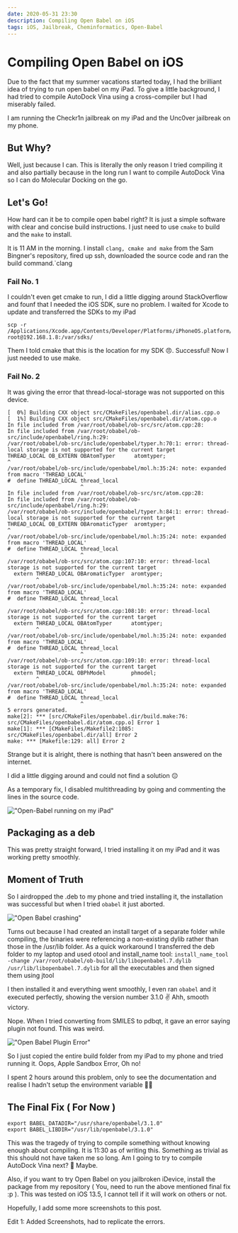 ```yaml
---
date: 2020-05-31 23:30
description: Compiling Open Babel on iOS
tags: iOS, Jailbreak, Cheminformatics, Open-Babel
---
```


# Compiling Open Babel on iOS

Due to the fact that my summer vacations started today,
I had the brilliant idea of trying to run open babel on my iPad.
To give a little background, I had tried to compile AutoDock Vina using a cross-compiler but I had miserably failed.

I am running the Checkr1n jailbreak on my iPad and the Unc0ver jailbreak on my phone.

## But Why?

Well, just because I can. This is literally the only reason I tried compiling it and also partially because in the long run I want to compile AutoDock Vina so I can do Molecular Docking on the go.

## Let's Go!

How hard can it be to compile open babel right? It is just a simple software with clear and concise build instructions. I just need to use `cmake` to build and the `make` to install.


It is 11 AM in the morning. I install `clang, cmake and make` from the Sam Bingner's repository, fired up ssh, downloaded the source code and ran the build command.`clang


### Fail No. 1

I couldn't even get cmake to run, I did a little digging around StackOverflow and founf that I needed the iOS SDK, sure no problem. I waited for Xcode to update and transferred the SDKs to my iPad 

```
scp -r /Applications/Xcode.app/Contents/Developer/Platforms/iPhoneOS.platform/Developer/SDKs/iPhoneOS.sdk root@192.168.1.8:/var/sdks/
```

Them I told cmake that this is the location for my SDK 😠. Successful! Now I just needed to use make.


### Fail No. 2

It was giving the error that thread-local-storage was not supported on this device.

```
[  0%] Building CXX object src/CMakeFiles/openbabel.dir/alias.cpp.o
[  1%] Building CXX object src/CMakeFiles/openbabel.dir/atom.cpp.o
In file included from /var/root/obabel/ob-src/src/atom.cpp:28:
In file included from /var/root/obabel/ob-src/include/openbabel/ring.h:29:
/var/root/obabel/ob-src/include/openbabel/typer.h:70:1: error: thread-local storage is not supported for the current target
THREAD_LOCAL OB_EXTERN OBAtomTyper      atomtyper;
^
/var/root/obabel/ob-src/include/openbabel/mol.h:35:24: note: expanded from macro 'THREAD_LOCAL'
#  define THREAD_LOCAL thread_local
                       ^
In file included from /var/root/obabel/ob-src/src/atom.cpp:28:
In file included from /var/root/obabel/ob-src/include/openbabel/ring.h:29:
/var/root/obabel/ob-src/include/openbabel/typer.h:84:1: error: thread-local storage is not supported for the current target
THREAD_LOCAL OB_EXTERN OBAromaticTyper  aromtyper;
^
/var/root/obabel/ob-src/include/openbabel/mol.h:35:24: note: expanded from macro 'THREAD_LOCAL'
#  define THREAD_LOCAL thread_local
                       ^
/var/root/obabel/ob-src/src/atom.cpp:107:10: error: thread-local storage is not supported for the current target
  extern THREAD_LOCAL OBAromaticTyper  aromtyper;
         ^
/var/root/obabel/ob-src/include/openbabel/mol.h:35:24: note: expanded from macro 'THREAD_LOCAL'
#  define THREAD_LOCAL thread_local
                       ^
/var/root/obabel/ob-src/src/atom.cpp:108:10: error: thread-local storage is not supported for the current target
  extern THREAD_LOCAL OBAtomTyper      atomtyper;
         ^
/var/root/obabel/ob-src/include/openbabel/mol.h:35:24: note: expanded from macro 'THREAD_LOCAL'
#  define THREAD_LOCAL thread_local
                       ^
/var/root/obabel/ob-src/src/atom.cpp:109:10: error: thread-local storage is not supported for the current target
  extern THREAD_LOCAL OBPhModel        phmodel;
         ^
/var/root/obabel/ob-src/include/openbabel/mol.h:35:24: note: expanded from macro 'THREAD_LOCAL'
#  define THREAD_LOCAL thread_local
                       ^
5 errors generated.
make[2]: *** [src/CMakeFiles/openbabel.dir/build.make:76: src/CMakeFiles/openbabel.dir/atom.cpp.o] Error 1
make[1]: *** [CMakeFiles/Makefile2:1085: src/CMakeFiles/openbabel.dir/all] Error 2
make: *** [Makefile:129: all] Error 2
```

Strange but it is alright, there is nothing that hasn't been answered on the internet.

I did a little digging around and could not find a solution 😔

As a temporary fix, I disabled multithreading by going and commenting the lines in the source code.


!["Open-Babel running on my iPad"](/assets/posts/open-babel/s1.png)


## Packaging as a deb

This was pretty straight forward, I tried installing it on my iPad and it was working pretty smoothly.

## Moment of Truth

So I airdropped the .deb to my phone and tried installing it, the installation was successful but when I tried `obabel` it just aborted.


!["Open Babel crashing"](/assets/posts/open-babel/s2.jpg)


Turns out because I had created an install target of a separate folder while compiling, the binaries were referencing a non-existing dylib rather than those in the /usr/lib folder. As a quick workaround I transferred the deb folder to my laptop and used otool and install_name tool: `install_name_tool -change /var/root/obabel/ob-build/lib/libopenbabel.7.dylib /usr/lib/libopenbabel.7.dylib` for all the executables and then signed them using jtool


I then installed it and everything went smoothly, I even ran `obabel` and it executed perfectly, showing the version number 3.1.0 ✌️ Ahh, smooth victory.


Nope. When I tried converting from SMILES to pdbqt, it gave an error saying plugin not found. This was weird.

!["Open Babel Plugin Error"](/assets/posts/open-babel/s3.jpg)

So I just copied the entire build folder from my iPad to my phone and tried running it. Oops, Apple Sandbox Error, Oh no!

I spent 2 hours around this problem, only to see the documentation and realise I hadn't setup the environment variable 🤦‍♂️

## The Final Fix ( For Now )

```
export BABEL_DATADIR="/usr/share/openbabel/3.1.0"
export BABEL_LIBDIR="/usr/lib/openbabel/3.1.0"
```

This was the tragedy of trying to compile something without knowing enough about compiling. It is 11:30 as of writing this. Something as trivial as this should not have taken me so long. Am I going to try to compile AutoDock Vina next? 🤔 Maybe.


Also, if you want to try Open Babel on you jailbroken iDevice, install the package from my repository ( You, need to run the above mentioned final fix :p ). This was tested on iOS 13.5, I cannot tell if it will work on others or not.



Hopefully, I add some more screenshots to this post.

Edit 1: Added Screenshots, had to replicate the errors.

